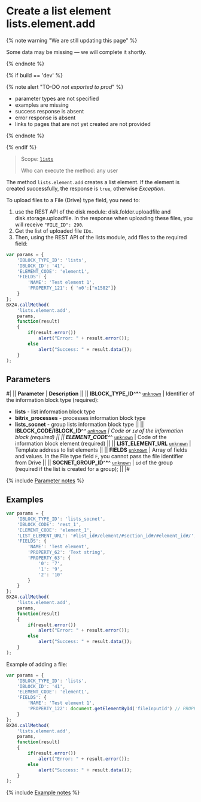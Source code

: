 # Create a list element lists.element.add

{% note warning "We are still updating this page" %}

Some data may be missing — we will complete it shortly.

{% endnote %}

{% if build == 'dev' %}

{% note alert "TO-DO _not exported to prod_" %}

- parameter types are not specified
- examples are missing
- success response is absent
- error response is absent
- links to pages that are not yet created are not provided

{% endnote %}

{% endif %}

> Scope: [`lists`](../../scopes/permissions.md)
>
> Who can execute the method: any user

The method `lists.element.add` creates a list element. If the element is created successfully, the response is `true`, otherwise *Exception*.

To upload files to a File (Drive) type field, you need to:

1. use the REST API of the disk module: disk.folder.uploadfile and disk.storage.uploadfile. In the response when uploading these files, you will receive `"FILE_ID": 290`.
2. Get the list of uploaded file `IDs`.
3. Then, using the REST API of the lists module, add files to the required field:

```js
var params = {
    'IBLOCK_TYPE_ID': 'lists',
    'IBLOCK_ID': '41',
    'ELEMENT_CODE': 'element1',
    'FIELDS': {
        'NAME': 'Test element 1',
        'PROPERTY_121': { 'n0':["n1582"]}
    }
};
BX24.callMethod(
    'lists.element.add',
    params,
    function(result)
    {
        if(result.error())
            alert("Error: " + result.error());
        else
            alert("Success: " + result.data());
    }
);
```

## Parameters

#|
|| **Parameter** | **Description** ||
|| **IBLOCK_TYPE_ID**^*^
[`unknown`](../../data-types.md) | Identifier of the information block type (required):
- **lists** - list information block type
- **bitrix_processes** - processes information block type
- **lists_socnet** - group lists information block type ||
|| **IBLOCK_CODE/IBLOCK_ID**^*^
[`unknown`](../../data-types.md) | Code or `id` of the information block (required) ||
|| **ELEMENT_CODE**^*^
[`unknown`](../../data-types.md) | Code of the information block element (required) ||
|| **LIST_ELEMENT_URL**
[`unknown`](../../data-types.md) | Template address to list elements ||
|| **FIELDS**
[`unknown`](../../data-types.md) | Array of fields and values. In the File type field `F`, you cannot pass the file identifier from Drive ||
|| **SOCNET_GROUP_ID**^*^
[`unknown`](../../data-types.md) | `id` of the group (required if the list is created for a group); ||
|#

{% include [Parameter notes](../../../_includes/required.md) %}

## Examples

```js
var params = {
    'IBLOCK_TYPE_ID': 'lists_socnet',
    'IBLOCK_CODE': 'rest_1',
    'ELEMENT_CODE': 'element_1',
    'LIST_ELEMENT_URL': '#list_id#/element/#section_id#/#element_id#/',
    'FIELDS': {
        'NAME': 'Test element',
        'PROPERTY_62': 'Text string',
        'PROPERTY_63': {
            '0': '7',
            '1': '9',
            '2': '10'
        }
    }
};
BX24.callMethod(
    'lists.element.add',
    params,
    function(result)
    {
        if(result.error())
            alert("Error: " + result.error());
        else
            alert("Success: " + result.data());
    }
);
```

Example of adding a file:

```js
var params = {
    'IBLOCK_TYPE_ID': 'lists',
    'IBLOCK_ID': '41',
    'ELEMENT_CODE': 'element1',
    'FIELDS': {
        'NAME': 'Test element 1',
        'PROPERTY_122': document.getElementById('fileInputId') // PROPERTY_122 - Custom property of type "File"
    }
};
BX24.callMethod(
    'lists.element.add',
    params,
    function(result)
    {
        if(result.error())
            alert("Error: " + result.error());
        else
            alert("Success: " + result.data());
    }
);
```

{% include [Example notes](../../../_includes/examples.md) %}